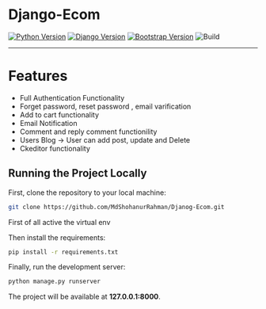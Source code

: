 # Django-Ecom

[![Python Version](https://img.shields.io/badge/python-3.7-brightgreen.svg)](https://python.org)
[![Django Version](https://img.shields.io/badge/django-2.2-brightgreen.svg)](https://djangoproject.com)
[![Bootstrap Version](https://img.shields.io/badge/bootstrap-4.1-blue)](https://getbootstrap.com/)
![Build](https://img.shields.io/badge/build-passing-success)

---

# Features


*  Full Authentication Functionality
*  Forget password, reset password , email varification 
*  Add to cart functionality
*  Email Notification
*  Comment and reply comment functionility
*  Users Blog -> User can add post, update and Delete  
*  Ckeditor functionality



 

## Running the Project Locally

First, clone the repository to your local machine:

```bash
git clone https://github.com/MdShohanurRahman/Djanog-Ecom.git
```
First of all active the virtual env

Then install the requirements:

```bash
pip install -r requirements.txt
```


Finally, run the development server:

```bash
python manage.py runserver
```

The project will be available at **127.0.0.1:8000**.
